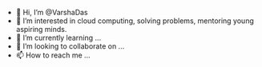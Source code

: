 - 👋 Hi, I’m @VarshaDas
- 👀 I’m interested in cloud computing, solving problems, mentoring young aspiring minds.
- 🌱 I’m currently learning ...
- 💞️ I’m looking to collaborate on ...
- 📫 How to reach me ...

<!---
VarshaDas/VarshaDas is a ✨ special ✨ repository because its `README.md` (this file) appears on your GitHub profile.
You can click the Preview link to take a look at your changes.
--->
